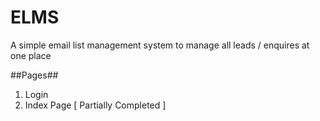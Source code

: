 # ELMS
A simple email list management system to manage all leads / enquires at one place

##Pages##
1. Login
2. Index Page [ Partially Completed ]
